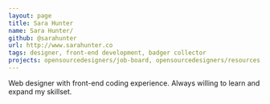 ```yaml
---
layout: page
title: Sara Hunter
name: Sara Hunter/
github: @sarahunter
url: http://www.sarahunter.co
tags: designer, front-end development, badger collector
projects: opensourcedesigners/job-board, opensourcedesigners/resources, github-user/repo-name
---
```


Web designer with front-end coding experience. Always willing to learn and expand my skillset.
